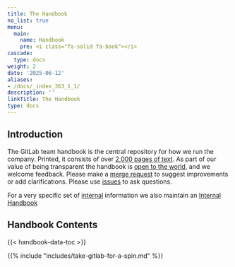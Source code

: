 ```yaml
---
title: The Handbook
no_list: true
menu:
  main:
    name: Handbook
    pre: <i class="fa-solid fa-book"></i>
cascade:
  type: docs
weight: 2
date: '2025-06-12'
aliases:
- /docs/_index_363_1_1/
description: ''
linkTitle: The Handbook
type: docs
---
```


## Introduction

The GitLab team handbook is the central repository for how we run the company. Printed, it consists of over
[2,000 pages of text](/handbook/about/#count-handbook-pages). As part of our value of being
transparent the handbook is [open to the world](https://gitlab.com/gitlab-com/content-sites/handbook/), and we welcome
feedback. Please make a [merge request](https://gitlab.com/gitlab-com/content-sites/handbook/merge_requests) to suggest
improvements or add clarifications. Please use [issues](https://gitlab.com/gitlab-com/content-sites/handbook/issues) to
ask questions.

For a very specific set of [internal](/handbook/communication/confidentiality-levels/#internal)
information we also maintain an [Internal Handbook](https://internal.gitlab.com/handbook/)

## Handbook Contents

{{< handbook-data-toc >}}

{{% include "includes/take-gitlab-for-a-spin.md" %}}

